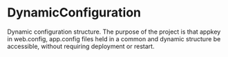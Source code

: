 # DynamicConfiguration

Dynamic configuration structure.
The purpose of the project is that appkey in web.config, app.config files held in a common and dynamic structure be accessible, without requiring deployment or restart.
